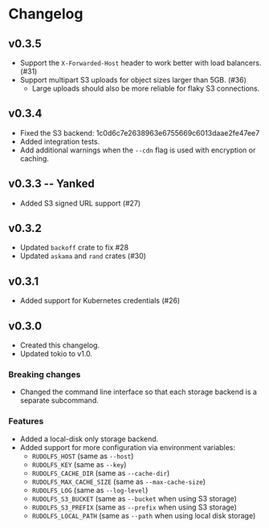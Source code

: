 # Changelog

## v0.3.5

 - Support the `X-Forwarded-Host` header to work better with load balancers.
   (#31)
 - Support multipart S3 uploads for object sizes larger than 5GB. (#36)
   - Large uploads should also be more reliable for flaky S3 connections.

## v0.3.4

 - Fixed the S3 backend: 1c0d6c7e2638963e6755669c6013daae2fe47ee7
 - Added integration tests.
 - Add additional warnings when the `--cdn` flag is used with encryption or
   caching.

## v0.3.3 -- Yanked

 - Added S3 signed URL support (#27)

## v0.3.2

 - Updated `backoff` crate to fix #28
 - Updated `askama` and `rand` crates (#30)

## v0.3.1

 - Added support for Kubernetes credentials (#26)

## v0.3.0

 - Created this changelog.
 - Updated tokio to v1.0.

### Breaking changes

 - Changed the command line interface so that each storage backend is a separate
   subcommand.

### Features

 - Added a local-disk only storage backend.
 - Added support for more configuration via environment variables:
   - `RUDOLFS_HOST` (same as `--host`)
   - `RUDOLFS_KEY` (same as `--key`)
   - `RUDOLFS_CACHE_DIR` (same as `--cache-dir`)
   - `RUDOLFS_MAX_CACHE_SIZE` (same as `--max-cache-size`)
   - `RUDOLFS_LOG` (same as `--log-level`)
   - `RUDOLFS_S3_BUCKET` (same as `--bucket` when using S3 storage)
   - `RUDOLFS_S3_PREFIX` (same as `--prefix` when using S3 storage)
   - `RUDOLFS_LOCAL_PATH` (same as `--path` when using local disk storage)

